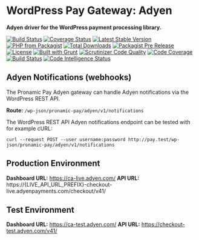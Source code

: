 # WordPress Pay Gateway: Adyen

**Adyen driver for the WordPress payment processing library.**

[![Build Status](https://travis-ci.org/wp-pay-gateways/adyen.svg?branch=develop)](https://travis-ci.org/wp-pay-gateways/adyen)
[![Coverage Status](https://coveralls.io/repos/wp-pay-gateways/adyen/badge.svg?branch=develop&service=github)](https://coveralls.io/github/wp-pay-gateways/adyen?branch=develop)
[![Latest Stable Version](https://img.shields.io/packagist/v/wp-pay-gateways/adyen.svg)](https://packagist.org/packages/wp-pay-gateways/adyen)
[![PHP from Packagist](https://img.shields.io/packagist/php-v/wp-pay-gateways/adyen.svg)](https://packagist.org/packages/wp-pay-gateways/adyen)
[![Total Downloads](https://img.shields.io/packagist/dt/wp-pay-gateways/adyen.svg)](https://packagist.org/packages/wp-pay-gateways/adyen)
[![Packagist Pre Release](https://img.shields.io/packagist/vpre/wp-pay-gateways/adyen.svg)](https://packagist.org/packages/wp-pay-gateways/adyen)
[![License](https://img.shields.io/packagist/l/wp-pay-gateways/adyen.svg)](https://packagist.org/packages/wp-pay-gateways/adyen)
[![Built with Grunt](https://gruntjs.com/cdn/builtwith.svg)](http://gruntjs.com/)
[![Scrutinizer Code Quality](https://scrutinizer-ci.com/g/wp-pay-gateways/adyen/badges/quality-score.png?b=develop)](https://scrutinizer-ci.com/g/wp-pay-gateways/adyen/?branch=develop)
[![Code Coverage](https://scrutinizer-ci.com/g/wp-pay-gateways/adyen/badges/coverage.png?b=develop)](https://scrutinizer-ci.com/g/wp-pay-gateways/adyen/?branch=develop)
[![Build Status](https://scrutinizer-ci.com/g/wp-pay-gateways/adyen/badges/build.png?b=develop)](https://scrutinizer-ci.com/g/wp-pay-gateways/adyen/build-status/develop)
[![Code Intelligence Status](https://scrutinizer-ci.com/g/wp-pay-gateways/adyen/badges/code-intelligence.svg?b=develop)](https://scrutinizer-ci.com/code-intelligence)

## Adyen Notifications (webhooks)

The Pronamic Pay Adyen gateway can handle Adyen notifications via the WordPress REST API.

**Route:** `/wp-json/pronamic-pay/adyen/v1/notifications`

The WordPress REST API Adyen notifications endpoint can be tested with for example cURL:

```
curl --request POST --user username:password http://pay.test/wp-json/pronamic-pay/adyen/v1/notifications
```

## Production Environment

**Dashboard URL:** https://ca-live.adyen.com/
**API URL:** https://{LIVE_API_URL_PREFIX}-checkout-live.adyenpayments.com/checkout/v41/

## Test Environment

**Dashboard URL:** https://ca-test.adyen.com/
**API URL:** https://checkout-test.adyen.com/v41/
